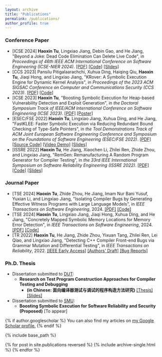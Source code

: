 ```yaml
---
layout: archive
title: "Publications"
permalink: /publications/
author_profile: true
---
```

### Conference Paper
* [ICSE 2024] **Haoxin Tu**, Lingxiao Jiang, Debin Gao, and He Jiang, "Beyond a Joke: Dead Code Elimination Can Delete Live Code", in *Proceedings of 46th IEEE ACM International Conference on Software Engineering (ICSE-NIER 2024)*. [[PDF]](https://haoxintu.github.io/files/icse2024-nier-camera-ready.pdf) [[Code]](https://github.com/haoxintu/Xdead) [[Slides]](https://haoxintu.github.io/files/Xdead-ICSE-NIER-slides.pdf)
 * [CCS 2023] Pansilu Pitigalaarachchi, Xuhua Ding, Haiqing Qiu, **Haoxin Tu**, Jiaqi Hong, and Lingxiao Jiang, "KRover: A Symbolic Execution Engine for Dynamic Kernel Analysis", in *Proceedings of the 2023 ACM SIGSAC Conference on Computer and Communications Security (CCS 2023)*. [[PDF]](https://haoxintu.github.io/files/ccs2023_krover.pdf) [[Code]](https://github.com/KRoverSystems/KRover)
 * [ICSE 2023] **Haoxin Tu**, "Boosting Symbolic Execution for Heap-based Vulnerability Detection and Exploit Generation", in *the Doctoral Symposium Track of IEEE/ACM International Conference on Software Engineering (ICSE 2023)*. [[PDF]](https://haoxintu.github.io/files/icse23-ds-paper.pdf) [[Poster]](https://haoxintu.github.io/files/icse23-ds-poster.pdf)
 * [ESEC/FSE 2022] **Haoxin Tu**, Lingxiao Jiang, Xuhua Ding, and He Jiang, "FastKLEE: Faster Symbolic Execution via Reducing Redundant Bound Checking of Type-Safe Pointers", in *the Tool Demonstrations Track of ACM Joint European Software Engineering Conference and Symposium on the Foundations of Software Engineering (ESEC/FSE 2022)*. [[PDF]](https://haoxintu.github.io/files/fse2022-FastKLEE.pdf) [[Source Code]](https://github.com/haoxintu/FastKLEE) [[Video Demo]](https://youtu.be/iLLlZD384zM) [[Slides]](https://haoxintu.github.io/files/FastKLEE-slides.pdf)
 * [ISSRE 2022] **Haoxin Tu**, He Jiang, Xiaochen Li, Zhilei Ren, Zhide Zhou, and Lingxiao Jiang, "RemGen: Remanufacturing A Random Program Generator for Compiler Testing", in *the 33rd IEEE International Symposium on Software Reliability Engineering (ISSRE 2022)*. [[PDF]](https://haoxintu.github.io/files/issre2022-camera-ready.pdf) [[Code]](https://github.com/haoxintu/RemCCG) [[Slides]](https://haoxintu.github.io/files/RemGen-slides.pdf)


### Journal Paper
 * [TSE 2024] **Haoxin Tu**, Zhide Zhou, He Jiang, Imam Nur Bani Yusuf, Yuxian Li, and Lingxiao Jiang, "Isolating Compiler Bugs by Generating Effective Witness Programs with Large Language Models", in *IEEE Transactions on Software Engineering*, 2024. [[PDF]](https://arxiv.org/pdf/2307.00593.pdf) [[Code]](https://github.com/haoxintu/LLM4CBI)
 * [TSE 2024] **Haoxin Tu**, Lingxiao Jiang, Jiaqi Hong, Xuhua Ding, and He Jiang, "Concretely Mapped Symbolic Memory Locations
for Memory Error Detection", in *IEEE Transactions on Software Engineering*, 2024. [[PDF]](https://haoxintu.github.io/files/SymLoc_TSE2024_Just_Accepted.pdf) [[Code]](https://github.com/haoxintu/SymLoc)
 * [TR 2022] **Haoxin Tu**, He Jiang, Zhide Zhou, Yixuan Tang, Zhilei Ren, Lei Qiao, and Lingxiao Jiang, "Detecting C++ Compiler Front-end Bugs via Grammar Mutation and Differential Testing", in *IEEE Transactions on Reliability*, 2022. [[IEEE Early Access]](https://ieeexplore.ieee.org/document/9777893) [[Authors' Draft]](https://haoxintu.github.io/files/tr-2022-draft.pdf) [[Bug Reports]](https://github.com/haoxintu/CCOFT/blob/main/reported-bugs.md)


### Ph.D. Thesis

 * Dissertation submitted to [DUT](https://www.dlut.edu.cn/):
   * **Research on Test Program Construction Approaches for Compiler Testing and Debugging**
     * **(in Chinese: 面向编译器测试与调试的程序构造方法研究)** [[Thesis]](https://haoxintu.github.io/files/dut_thesis.pdf) [[Slides]](https://haoxintu.github.io/files/dut_phd_thesis_defense_slides.pdf)
 * Dissertation submitted to [SMU](https://www.smu.edu.sg/):
   * **Boosting Symbolic Execution for Software Reliability and Security (Proposed)** [To appear]


{% if author.googlescholar %}
  You can also find my articles on <u><a href="{{author.googlescholar}}">my Google Scholar profile</a>.</u>
{% endif %}

{% include base_path %}

{% for post in site.publications reversed %}
  {% include archive-single.html %}
{% endfor %}
